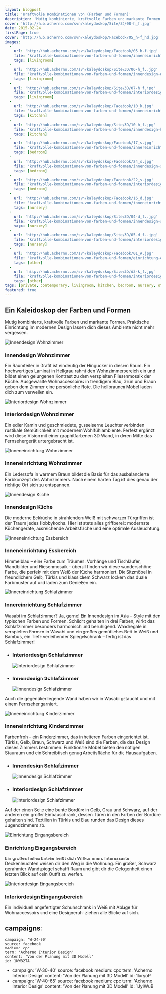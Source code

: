 ```yaml
---
layout: blogpost
title: 'Kraftvolle Kombinationen von (Farben und Formen)'
description: 'Mutig kombinierte, kraftvolle Farben und markante Formen. Praktische Einrichtung im modernen Design lassen dich dieses Ambiente nicht mehr vergessen.'
cover: 'http://hub.acherno.com/svn/kaleydoskop/Site/3D/08-h_f.jpg'
date: 2015-02-24
firstPage: true
cover: 'http://hub.acherno.com/svn/kaleydoskop/Facebook/05_h-f_hd.jpg'
images:
  -
    url: 'http://hub.acherno.com/svn/kaleydoskop/Facebook/05_h-f.jpg'
    file: 'kraftvolle-kombinationen-von-farben-und-formen/inneneinrichtung-wohnzimmer.jpg'
    tags: [livingroom]
  -
    url: 'http://hub.acherno.com/svn/kaleydoskop/Site/3D/06-h_f..jpg'
    file: 'kraftvolle-kombinationen-von-farben-und-formen/innendesign-wohnzimmer.jpg'
    tags: [livingroom]
  -
    url: 'http://hub.acherno.com/svn/kaleydoskop/Site/3D/07-h_f.jpg'
    file: 'kraftvolle-kombinationen-von-farben-und-formen/interiordesign-wohnzimmer.jpg'
    tags: [livingroom]
  -
    url: 'http://hub.acherno.com/svn/kaleydoskop/Facebook/10_k.jpg'
    file: 'kraftvolle-kombinationen-von-farben-und-formen/inneneinrichtung-essbereich.jpg'
    tags: [kitchen]
  -
    url: 'http://hub.acherno.com/svn/kaleydoskop/Site/3D/10-h_f.jpg'
    file: 'kraftvolle-kombinationen-von-farben-und-formen/innendesign-küche.jpg'
    tags: [kitchen]
  -
    url: 'http://hub.acherno.com/svn/kaleydoskop/Facebook/17_s.jpg'
    file: 'kraftvolle-kombinationen-von-farben-und-formen/innereinrichtung-schlafzimmer.jpg'
    tags: [bedroom]
  -
    url: 'http://hub.acherno.com/svn/kaleydoskop/Facebook/24_s.jpg'
    file: 'kraftvolle-kombinationen-von-farben-und-formen/innendesign-schlafzimmer.jpg'
    tags: [bedroom]
  -
    url: 'http://hub.acherno.com/svn/kaleydoskop/Facebook/22_s.jpg'
    file: 'kraftvolle-kombinationen-von-farben-und-formen/interiordesign-schlafzimmer.jpg'
    tags: [bedroom]
  -
    url: 'http://hub.acherno.com/svn/kaleydoskop/Facebook/16_d.jpg'
    file: 'kraftvolle-kombinationen-von-farben-und-formen/inneneinrichtung-kinderzimmer.jpg'
    tags: [nursery]
  -
    url: 'http://hub.acherno.com/svn/kaleydoskop/Site/3D/04-d_f..jpg'
    file: 'kraftvolle-kombinationen-von-farben-und-formen/innendesign-schlafzimmer.jpg'
    tags: [nursery]
  -
    url: 'http://hub.acherno.com/svn/kaleydoskop/Site/3D/05-d_f..jpg'
    file: 'kraftvolle-kombinationen-von-farben-und-formen/interiordesign-schlafzimmer.jpg'
    tags: [nursery]
  -
    url: 'http://hub.acherno.com/svn/kaleydoskop/Facebook/01_A.jpg'
    file: 'kraftvolle-kombinationen-von-farben-und-formen/einrichtung-eingangsbereich.jpg'
    tags: [other]
  -
    url: 'http://hub.acherno.com/svn/kaleydoskop/Site/3D/02-k_f.jpg'
    file: 'kraftvolle-kombinationen-von-farben-und-formen/interiordesign-eingangsbereich.jpg'
    tags: [other]
tags: [private, contemporary, livingroom, kitchen, bedroom, nursery, other]
featured: true
---
```

## Ein Kaleidoskop der **Farben und Formen**
Mutig kombinierte, kraftvolle Farben und markante Formen. Praktische Einrichtung im modernen Design lassen dich dieses Ambiente nicht mehr vergessen.

![Innendesign Wohnzimmer](kraftvolle-kombinationen-von-farben-und-formen/innendesign-wohnzimmer.jpg)
### Innendesign **Wohnzimmer**

Ein Raumteiler in Grafit ist eindeutig der Hingucker in diesem Raum. Ein hochwertiges Laminat in Hellgrau rahmt den Wohnzimmerbereich ein und bildet einen gelungenen Kontrast zu dem verspielten Fliesenmosaik der Küche. Ausgewählte Wohnaccessoires in trendigem Blau, Grün und Braun geben dem Zimmer eine persönliche Note. Die hellbraunen Möbel laden dich zum verweilen ein.

![Interiordesign Wohnzimmer](kraftvolle-kombinationen-von-farben-und-formen/interiordesign-wohnzimmer.jpg)
### Interiordesign **Wohnzimmer**

Ein edler Kamin und geschmiedete, gusseiserne Leuchter verbinden rustikale Gemütlichkeit mit modernem Wohlfühlambiente. Perfekt ergänzt wird diese  Vision mit einer graphitfarbenen 3D Wand, in deren Mitte das Fernsehergerät untergebracht ist. 

![Inneneinrichtung Wohnzimmer](kraftvolle-kombinationen-von-farben-und-formen/inneneinrichtung-wohnzimmer.jpg)
### Inneneinrichtung **Wohnzimmer**

Ein Ledersofa in warmem Braun bildet die Basis für das ausbalancierte Farbkonzept des Wohnzimmers. Nach einem harten Tag ist dies genau der richtige Ort sich zu entspannen.

![Innendesign Küche](kraftvolle-kombinationen-von-farben-und-formen/innendesign-küche.jpg)
### Innendesign **Küche**

Die moderne Eckküche in strahlendem Weiß mit schwarzen Türgriffen ist der Traum jedes Hobbykochs. Hier ist stets alles griffbereit: modernste Küchengeräte, ausreichende Arbeitsfläche und eine optimale Ausleuchtung.

![Inneneinrichtung Essbereich](kraftvolle-kombinationen-von-farben-und-formen/inneneinrichtung-essbereich.jpg) 
### Inneneinrichtung **Essbereich**

Himmelblau – eine Farbe zum Träumen. Vorhänge und Tischläufer, Wandbilder und Fliesenmosaik - überall finden wir diese wunderschöne Farbe, die  perfekt mit dem Weiß der Küche harmoniert. Die Sitzmöbel in freundlichem Gelb, Türkis und klassichem Schwarz lockern das duale Farbmuster auf und laden zum Genießen ein.

![Innereinrichtung Schlafzimmer](kraftvolle-kombinationen-von-farben-und-formen/innereinrichtung-schlafzimmer.jpg)
### Innereinrichtung **Schlafzimmer**

Wasabi im Schlafzimmer? Ja, gerne!
Ein Innendesign im Asia – Style mit den typischen Farben und Formen.  Schlicht gehalten in drei Farben, wirkt das Schlafzimmer besonders harmonisch und beruhigend.  Wandregale in verspielten Formen in Wasabi und ein großes gemütliches Bett in Weiß und Bambus, ein Tiefe verleihender Spiegelschrank – fertig ist das Schlafzimmer!

-   ### Interiordesign **Schlafzimmer**
    ![Interiordesign Schlafzimmer](kraftvolle-kombinationen-von-farben-und-formen/interiordesign-schlafzimmer.jpg)
-   ### Innendesign **Schlafzimmer**
    ![Innendesign Schlafzimmer](kraftvolle-kombinationen-von-farben-und-formen/innendesign-schlafzimmer.jpg)

Auch die gegenüberliegende Wand haben wir in Wasabi getaucht und mit einem Fernseher garniert.

![Inneneinrichtung  Kinderzimmer](kraftvolle-kombinationen-von-farben-und-formen/inneneinrichtung-kinderzimmer.jpg)
### Inneneinrichtung  **Kinderzimmer**

Farbenfroh – ein Kinderzimmer, das in heiteren Farben eingerichtet ist. Türkis, Gelb, Braun, Schwarz und Weiß sind die Farben, die das Design dieses Zimmers bestimmen. Funktionale Möbel bieten den nötigen Stauraum und ein Schreibtisch genug Arbeitsfläche für die Hausaufgaben. 

-   ### Innendesign **Schlafzimmer**
    ![Innendesign Schlafzimmer](kraftvolle-kombinationen-von-farben-und-formen/innendesign-schlafzimmer.jpg)
-   ### Interiordesign **Schlafzimmer**
    ![Interiordesign Schlafzimmer](kraftvolle-kombinationen-von-farben-und-formen/interiordesign-schlafzimmer.jpg)
 
Auf der einen Seite eine bunte Bordüre in Gelb, Grau und Schwarz, auf der anderen ein großer Einbauschrank, dessen Türen in den Farben der Bordüre gehalten sind. Textilien in Türkis und Blau runden das Design dieses Jugendzimmers ab.

![Einrichtung Eingangsbereich](kraftvolle-kombinationen-von-farben-und-formen/einrichtung-eingangsbereich.jpg)
### Einrichtung **Eingangsbereich**

Ein großes helles Entrée heißt dich Willkommen. Interessante Deckenleuchten weisen dir den Weg in die Wohnung. Ein großer, Schwarz gerahmter Wandspiegel schafft Raum und gibt dir die Gelegenheit einen letzten Blick auf dein Outfit zu werfen.

![Interiordesign Eingangsbereich](kraftvolle-kombinationen-von-farben-und-formen/interiordesign-eingangsbereich.jpg)
### Interiordesign **Eingangsbereich**

Ein individuell angefertigter Schuhschrank in Weiß mit Ablage für Wohnaccessoirs und eine Designeruhr ziehen alle Blicke auf sich. 

campaigns:
  -
    campaign: 'W-24-30' 
    source: facebook
    medium: cpc
    term: 'Acherno Interior Design'
    content: 'Von der Planung mit 3D Modell'
    id: 1KW82TA
  -
    campaign: 'W-30-40' 
    source: facebook
    medium: cpc
    term: 'Acherno Interior Design'
    content: 'Von der Planung mit 3D Modell'
    id: 1IxryoP
  -
    campaign: 'W-40-65' 
    source: facebook
    medium: cpc
    term: 'Acherno Interior Design'
    content: 'Von der Planung mit 3D Modell'
    id: 1JylWuB
